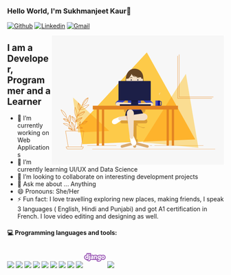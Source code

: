 ### Hello World, I'm Sukhmanjeet Kaur👋

[![Github](https://img.shields.io/badge/-Github-000?style=flat&logo=Github&logoColor=white)](https://github.com/SukhmanjeetKaur)
[![Linkedin](https://img.shields.io/badge/-LinkedIn-blue?style=flat&logo=Linkedin&logoColor=white)](https://www.linkedin.com/in/sukhmanjeet-kaur-58325518b/)
[![Gmail](https://img.shields.io/badge/-Gmail-c14438?style=flat&logo=Gmail&logoColor=white)](mailto:24sukhmanjeet.kaur@gmail.com)

<img align="right" alt="GIF" src="https://github.com/SukhmanjeetKaur/SukhmanjeetKaur/blob/main/Sukhmanjeet.gif?raw=true" width="400" height="300" />

## I am a Developer, Programmer and a Learner

- 🔭 I’m currently working on Web Applications 
- 🌱 I’m currently learning UI/UX and Data Science 
- 👯 I’m looking to collaborate on interesting development projects
- 💬 Ask me about ... Anything
- 😄 Pronouns: She/Her
- ⚡ Fun fact: I love travelling exploring new places, making friends, I speak 3 languages ( English, Hindi and Punjabi) and got A1 certification in French. I love video editing and designing as well. 

#### :computer: Programming languages and tools:
<p align="left"> 
<img src="https://img.icons8.com/color/48/000000/visual-studio-code-2019.png"/>
<img src="https://img.icons8.com/color/48/000000/python--v1.png"/>
<img src="https://img.icons8.com/color/48/000000/html-5--v2.png"/>
<img src="https://img.icons8.com/color/48/000000/css3.png"/>
<img src="https://img.icons8.com/color/48/000000/javascript--v1.png"/>
<img src="https://img.icons8.com/dusk/50/000000/php-logo.png"/>
<img src="https://img.icons8.com/color-glass/48/000000/sql.png"/>
<img src="https://img.icons8.com/color/48/000000/linux--v2.png"/>
<img src="https://img.icons8.com/color/48/000000/react-native.png"/>
<svg xmlns="http://www.w3.org/2000/svg" x="0px" y="0px"
width="50" height="50"
viewBox="0 0 172 172"
style=" fill:#000000;"><g fill="none" fill-rule="nonzero" stroke="none" stroke-width="1" stroke-linecap="butt" stroke-linejoin="miter" stroke-miterlimit="10" stroke-dasharray="" stroke-dashoffset="0" font-family="none" font-weight="none" font-size="none" text-anchor="none" style="mix-blend-mode: normal"><path d="M0,172v-172h172v172z" fill="none"></path><g fill="#9b59b6"><path d="M172,85.79016c0,12.47 -8.34888,20.84984 -20.77416,20.84984c-4.58208,0 -8.59656,-1.14552 -11.83704,-3.21296c-0.51944,2.89992 -1.42416,5.42144 -2.98248,7.76752c-2.77264,4.20024 -8.44864,9.20544 -19.75936,9.20544c-4.27936,0 -8.02208,-0.66048 -11.77512,-2.0812l-4.44448,-1.68216v-9.99664c0,0 -37.12104,0 -38.8376,0c-3.32304,0 -5.96496,-0.50912 -8.1184,-1.32096c-0.34056,0.9976 -0.71552,1.97112 -1.21088,2.91024c-2.12592,4.128 -5.06024,6.83872 -10.1308,9.36024l-2.98248,1.48264l-3.01344,-1.42072l-8.0324,-3.78744l-18.11848,-10.05856l0.03784,-0.00344c-6.41904,-3.36088 -10.02072,-9.57352 -10.02072,-17.99464c0,-11.74072 7.74,-20.18936 19.12984,-21.31768v-6.00968v-6.88h35.96864v6.88v8.24568c2.94808,-0.88408 5.9512,-1.36568 9.0988,-1.36568c4.69904,0 7.95672,1.13176 10.26152,2.65568l1.81632,-0.49536c5.47304,-1.49296 9.98976,-2.16032 14.64752,-2.16032c6.15072,0 10.8704,1.70968 14.03864,5.08776c0.45408,0.48504 0.84968,0.97696 1.21432,1.4792c4.22776,-3.91816 10.75688,-6.56696 20.27192,-6.56696c4.08672,0 7.98768,0.40936 12.64888,1.33128l3.01688,0.59512c2.76576,-1.2384 5.93744,-1.9264 9.44968,-1.9264c12.22232,0 20.43704,8.21128 20.43704,20.43016zM26.00984,58.48v13.20616c-1.29344,-0.33368 -2.838,-0.4472 -4.24152,-0.4472c-9.05064,0 -14.88832,5.73448 -14.88832,14.5684c0,9.1676 5.504,13.94232 16.082,13.95264c3.53288,0 7.00384,-0.33368 11.438,-1.17992v-40.10008h-8.39016zM26.00984,78.6556v13.91136c-1.2384,0.16856 -2.49056,0.2236 -3.45032,0.2236c-4.43416,0 -6.85248,-2.54216 -6.85248,-7.14832c0,-4.73 2.5284,-7.4304 6.90752,-7.4304c1.06984,0 2.38048,0.11008 3.39528,0.44376zM39.51528,72.24v16.91104c0,7.46136 -0.38872,10.29936 -1.62712,12.74864c-1.17992,2.39424 -3.03064,3.96632 -6.85248,5.74136l8.03584,3.78744c3.82184,-1.89888 5.67256,-3.61888 7.07608,-6.3468c1.50328,-2.838 2.0124,-6.13008 2.0124,-12.97224v-19.86944zM39.56,67.27952h8.65848v-8.79952h-8.65848zM53.30624,81.17024c3.20952,-1.67184 6.63232,-2.54216 9.67328,-2.54216c2.07776,0 2.82768,0.54696 2.82768,2.05712v1.83352c-10.0964,0.86 -14.2072,3.5604 -14.2072,9.40496c0,5.40424 3.09256,7.83632 9.98976,7.83632c3.41248,0 8.06336,-0.38528 11.75104,-0.92192v-16.91792c0,-3.46408 -0.2236,-5.08088 -0.9116,-6.32616c-1.22808,-2.2188 -4.00416,-3.354 -8.23192,-3.354c-3.79432,0 -7.26872,0.76024 -10.90136,2.48712zM66.17528,87.96768v5.57624c-1.5996,0.26832 -2.72104,0.37496 -3.94912,0.37496c-2.24632,0 -3.26456,-0.76024 -3.26456,-2.38048c0,-2.1672 1.7716,-3.03408 7.21368,-3.57072zM78.088,99.76h7.912v-20.09992c1.64088,-0.50224 2.89992,-0.60888 4.01792,-0.60888c2.91368,0 4.27592,1.21088 4.27592,4.4548v16.254h7.8776v-16.59112c0,-4.22776 -0.54008,-6.2092 -2.23256,-8.01864c-1.79912,-1.91952 -4.82976,-2.91024 -9.01624,-2.91024c-4.02824,0 -8.00488,0.59856 -12.83464,1.91608zM107.3108,104.12192v7.76064c3.03408,1.14896 5.95808,1.63744 9.33616,1.63744c6.64264,0 11.3176,-2.02616 14.018,-6.11632c1.85072,-2.79328 2.4768,-6.17136 2.4768,-13.37816v-2.29448c-0.05848,-1.14896 -0.05848,-2.29448 -0.11352,-3.44344l-0.05504,-4.58896l-0.11008,-3.54664v-0.8772c1.74064,0.16168 -0.3784,-0.2064 1.92984,0.22704l2.96872,-6.06128c-4.1624,-0.82216 -7.59896,-1.20056 -11.31416,-1.20056c-12.65576,0 -19.80752,5.4008 -19.80752,14.95712c0,7.69528 4.8332,12.556 12.42872,12.556c2.24288,0 3.9388,-0.33712 5.6244,-1.14896v0.16168c0,5.34576 -2.42176,7.58864 -8.1012,7.58864c-3.21296,0 -6.24704,-0.7052 -9.28112,-2.23256zM124.528,79.66352l0.05848,2.78296l0.05504,3.87344c0,1.14896 0.05848,2.23944 0.05848,3.22672v2.29448v0.60888c-1.11456,0.3268 -2.07776,0.54008 -3.25768,0.54008c-3.82872,0 -5.9684,-2.40456 -5.9684,-6.60136c0,-2.94464 1.06984,-5.0224 3.14416,-6.16792c1.35192,-0.82216 3.32648,-1.2556 5.01208,-1.20056h0.62608h0.27176zM137.6,86.26488c0,8.3248 5.19784,13.49512 13.62584,13.49512c8.53808,0 13.89416,-5.3836 13.89416,-13.96984c0,-8.3764 -5.1428,-13.55016 -13.55704,-13.55016c-8.59312,0 -13.9492,5.3836 -13.96296,14.02488zM151.38752,93.138c-3.27488,0 -5.19784,-2.61096 -5.19784,-7.14832c0,-4.53736 1.91264,-7.14832 5.25288,-7.14832c3.23016,0 5.08432,2.666 5.08432,7.14832c0.00344,4.53736 -1.90576,7.14832 -5.13936,7.14832z"></path></g></g></svg>
<img src="https://img.icons8.com/color/48/000000/mongodb.png"/>
</p>





